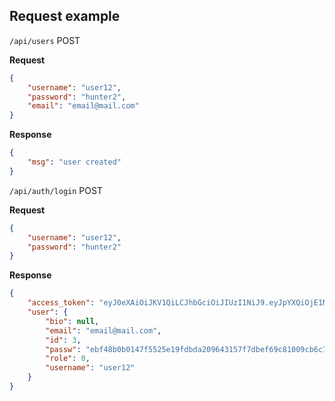 ## Request example


```/api/users``` POST

**Request**
```json
{
	"username": "user12",
	"password": "hunter2",
	"email": "email@mail.com"
}
```


**Response**
```json
{
    "msg": "user created"
}
```


```/api/auth/login``` POST

**Request**

```json
{
	"username": "user12",
	"password": "hunter2"
}
```


**Response**
```json
{
    "access_token": "eyJ0eXAiOiJKV1QiLCJhbGciOiJIUzI1NiJ9.eyJpYXQiOjE1MjMyNzY3OTMsIm5iZiI6MTUyMzI3Njc5MywianRpIjoiMDAxNDNjNDUtZTUxZS00ZmEzLTllMzUtZDFkNzE0NGMzNTA4IiwiZXhwIjoxNTIzMjc3NjkzLCJpZGVudGl0eSI6MywiZnJlc2giOmZhbHNlLCJ0eXBlIjoiYWNjZXNzIn0.qVa8nr0mWan-QGuV5JglXQpgnkPGQG07_UJtvtay2EI",
    "user": {
        "bio": null,
        "email": "email@mail.com",
        "id": 3,
        "passw": "ebf48b0b0147f5525e19fdbda209643157f7dbef69c81009cb6c7c66526f59c68b465396f963a76c61c0b662bb896b8870ecf4ef19d49b04c5d33a196d05281c",
        "role": 0,
        "username": "user12"
    }
}
```
